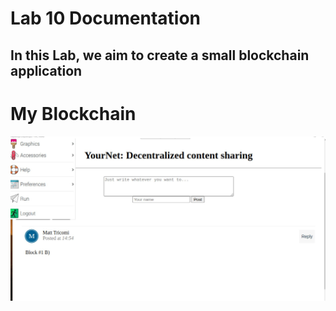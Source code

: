 # Lab 10 Documentation
## In this Lab, we aim to create a small blockchain application
# My Blockchain
![Blockchain](pics/lab10.JPG)
